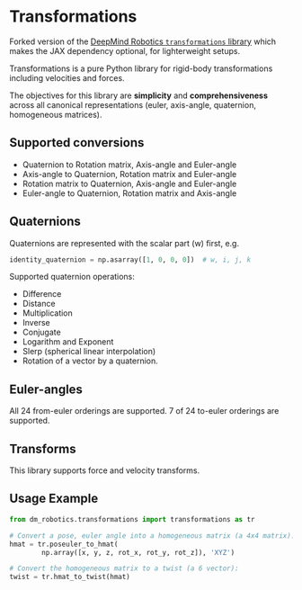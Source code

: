 # Transformations

Forked version of the
[DeepMind Robotics `transformations` library][dm_robotics-transformations]
which makes the JAX dependency optional, for lighterweight setups.

Transformations is a pure Python library for rigid-body transformations
including velocities and forces.

The objectives for this library are **simplicity** and **comprehensiveness**
across all canonical representations (euler, axis-angle, quaternion,
homogeneous matrices).

## Supported conversions

*   Quaternion to Rotation matrix, Axis-angle and Euler-angle
*   Axis-angle to Quaternion, Rotation matrix and Euler-angle
*   Rotation matrix to Quaternion, Axis-angle and Euler-angle
*   Euler-angle to Quaternion, Rotation matrix and Axis-angle

## Quaternions

Quaternions are represented with the scalar part (w) first, e.g.

```python
identity_quaternion = np.asarray([1, 0, 0, 0])  # w, i, j, k
```

Supported quaternion operations:

*   Difference
*   Distance
*   Multiplication
*   Inverse
*   Conjugate
*   Logarithm and Exponent
*   Slerp (spherical linear interpolation)
*   Rotation of a vector by a quaternion.

## Euler-angles

All 24 from-euler orderings are supported.
7 of 24 to-euler orderings are supported.

## Transforms

This library supports force and velocity transforms.

## Usage Example

```python
from dm_robotics.transformations import transformations as tr

# Convert a pose, euler angle into a homogeneous matrix (a 4x4 matrix):
hmat = tr.poseuler_to_hmat(
        np.array([x, y, z, rot_x, rot_y, rot_z]), 'XYZ')

# Convert the homogeneous matrix to a twist (a 6 vector):
twist = tr.hmat_to_twist(hmat)
```

[dm_robotics-transformations]: <https://github.com/google-deepmind/dm_robotics/tree/main/py/transformations>
